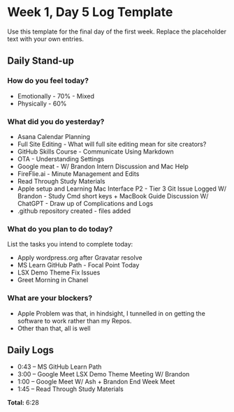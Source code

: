 # Week 1, Day 5 Log Template

Use this template for the final day of the first week.  Replace the placeholder text with your own entries.

## Daily Stand‑up

### How do you feel today?

- Emotionally - 70% - Mixed
- Physically - 60%

### What did you do yesterday?

- Asana Calendar Planning
- Full Site Editing - What will full site editing mean for site creators?
- GitHub Skills Course - Communicate Using Markdown
- OTA - Understanding Settings
- Google meat - W/ Brandon Intern Discussion and Mac Help
- FireFlie.ai - Minute Management and Edits
- Read Through Study Materials
- Apple setup and Learning Mac Interface P2 - Tier 3 Git Issue Logged W/ Brandon - Study Cmd short keys + MacBook Guide Discussion W/ ChatGPT - Draw up of Complications and Logs
- .github repository created - files added

### What do you plan to do today?

List the tasks you intend to complete today:

- Apply wordpress.org after Gravatar resolve
- MS Learn GitHub Path - Focal Point Today
- LSX Demo Theme Fix Issues
- Greet Morning in Chanel

### What are your blockers?

- Apple Problem was that, in hindsight, I tunnelled in on getting the software to work rather than my Repos.
- Other than that, all is well

## Daily Logs

- 0:43 – MS GitHub Learn Path
- 3:00 – Google Meet LSX Demo Theme Meeting W/ Brandon
- 1:00 – Google Meet W/ Ash + Brandon End Week Meet
- 1:45 – Read Through Study Materials

**Total:** 6:28
